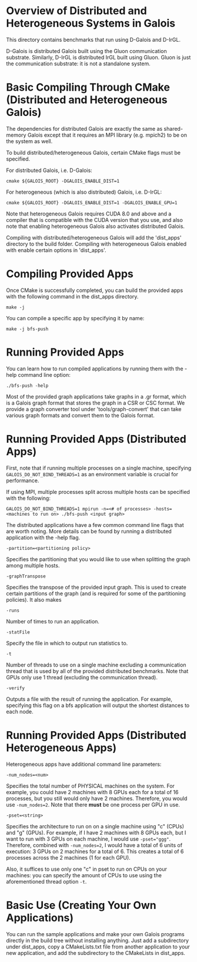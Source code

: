 Overview of Distributed and Heterogeneous Systems in Galois
================================================================================

This directory contains benchmarks that run using D-Galois and D-IrGL.

D-Galois is distributed Galois built using the Gluon communication substrate.
Similarly, D-IrGL is distributed IrGL built using Gluon. 
Gluon is just the communication substrate: it is not a standalone system.

Basic Compiling Through CMake (Distributed and Heterogeneous Galois)
================================================================================

The dependencies for distributed Galois are exactly the same as shared-memory
Galois except that it requires an MPI library (e.g. mpich2) to be on the 
system as well.

To build distributed/heterogeneous Galois, certain CMake flags must be 
specified.

For distributed Galois, i.e. D-Galois:

`cmake ${GALOIS_ROOT} -DGALOIS_ENABLE_DIST=1`

For heterogeneous (which is also distributed) Galois, i.e. D-IrGL:

`cmake ${GALOIS_ROOT} -DGALOIS_ENABLE_DIST=1 -DGALOIS_ENABLE_GPU=1`

Note that heterogeneous Galois requires CUDA 8.0 and above and a compiler
that is compatible with the CUDA version that you use, and also note that
enabling heterogeneous Galois also activates distributed Galois.

Compiling with distributed/heterogeneous Galois will add the 'dist_apps' 
directory to the build folder. Compiling with heterogeneous Galois enabled with 
enable certain options in 'dist_apps'.

Compiling Provided Apps
================================================================================

Once CMake is successfully completed, you can build the provided apps with the 
following command in the dist_apps directory.

`make -j`

You can compile a specific app by specifying it by name:

`make -j bfs-push`

Running Provided Apps
================================================================================

You can learn how to run compiled applications by running them with the -help
command line option:

`./bfs-push -help`

Most of the provided graph applications take graphs in a .gr format, which
is a Galois graph format that stores the graph in a CSR or CSC format. We 
provide a graph converter tool under 'tools/graph-convert' that can take
various graph formats and convert them to the Galois format.

Running Provided Apps (Distributed Apps)
================================================================================

First, note that if running multiple processes on a single machine, specifying
`GALOIS_DO_NOT_BIND_THREADS=1` as an environment variable is crucial for 
performance.

If using MPI, multiple processes split across multiple hosts can be specified
with the following:

`GALOIS_DO_NOT_BIND_THREADS=1 mpirun -n=<# of processes> -hosts=<machines to run on> ./bfs-push <input graph>`

The distributed applications have a few common command line flags that are
worth noting. More details can be found by running a distributed application
with the -help flag.

`-partition=<partitioning policy>`

Specifies the partitioning that you would like to use when splitting the graph
among multiple hosts.

`-graphTranspose`

Specifies the transpose of the provided input graph. This is used to 
create certain partitions of the graph (and is required for some of the 
partitioning policies). It also makes 

`-runs`

Number of times to run an application.

`-statFile`

Specify the file in which to output run statistics to.

`-t`

Number of threads to use on a single machine excluding a communication thread
that is used by all of the provided distributed benchmarks. Note that 
GPUs only use 1 thread (excluding the communication thread).

`-verify`

Outputs a file with the result of running the application. For example, 
specifying this flag on a bfs application will output the shortest distances
to each node.

Running Provided Apps (Distributed Heterogeneous Apps)
================================================================================

Heterogeneous apps have additional command line parameters:

`-num_nodes=<num>`

Specifies the total number of PHYSICAL machines on the system. For example,
you could have 2 machines with 8 GPUs each for a total of 16 processes,
but you still would only have 2 machines. Therefore, you would use 
`-num_nodes=2`. Note that there **must** be one process per GPU in use.

`-pset=<string>`

Specifies the architecture to run on on a single machine using "c" (CPUs) and 
"g" (GPUs). For example, if I have 2 machines with 8 GPUs each, 
but I want to run with 3 GPUs on each machine, I would use `-pset="ggg"`. 
Therefore, combined with `-num_nodes=2`, I would have a total of 6 units of 
execution: 3 GPUs on 2 machines for a total of 6. This creates a total of
6 processes across the 2 machines (1 for each GPU).

Also, it suffices to use only one "c" in pset to run on CPUs on your machines: 
you can specify the amount of CPUs to use using the aforementioned thread 
option `-t`.

Basic Use (Creating Your Own Applications)
================================================================================

You can run the sample applications and make your own Galois programs directly
in the build tree without installing anything. Just add a subdirectory under
dist_apps, copy a CMakeLists.txt file from another application to your new
application, and add the subdirectory to the CMakeLists in dist_apps.
